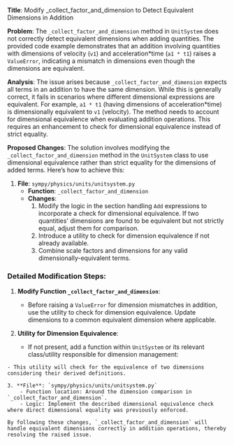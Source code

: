 **Title**: Modify _collect_factor_and_dimension to Detect Equivalent Dimensions in Addition

**Problem**:
The `_collect_factor_and_dimension` method in `UnitSystem` does not correctly detect equivalent dimensions when adding quantities. The provided code example demonstrates that an addition involving quantities with dimensions of velocity (`v1`) and acceleration*time (`a1 * t1`) raises a `ValueError`, indicating a mismatch in dimensions even though the dimensions are equivalent.

**Analysis**:
The issue arises because `_collect_factor_and_dimension` expects all terms in an addition to have the same dimension. While this is generally correct, it fails in scenarios where different dimensional expressions are equivalent. For example, `a1 * t1` (having dimensions of acceleration*time) is dimensionally equivalent to `v1` (velocity). The method needs to account for dimensional equivalence when evaluating addition operations. This requires an enhancement to check for dimensional equivalence instead of strict equality.

**Proposed Changes**:
The solution involves modifying the `_collect_factor_and_dimension` method in the `UnitSystem` class to use dimensional equivalence rather than strict equality for the dimensions of added terms. Here’s how to achieve this:

1. **File**: `sympy/physics/units/unitsystem.py`
    - **Function**: `_collect_factor_and_dimension`
    - **Changes**:
        1. Modify the logic in the section handling `Add` expressions to incorporate a check for dimensional equivalence. If two quantities' dimensions are found to be equivalent but not strictly equal, adjust them for comparison.
        2. Introduce a utility to check for dimension equivalence if not already available.
        3. Combine scale factors and dimensions for any valid dimensionally-equivalent terms.

### Detailed Modification Steps:
1. **Modify Function `_collect_factor_and_dimension`**:
    - Before raising a `ValueError` for dimension mismatches in addition, use the utility to check for dimension equivalence. Update dimensions to a common equivalent dimension where applicable.



2. **Utility for Dimension Equivalence**:
    - If not present, add a function within `UnitSystem` or its relevant class/utility responsible for dimension management:
    
```plaintext
- This utility will check for the equivalence of two dimensions considering their derived definitions.

3. **File**: `sympy/physics/units/unitsystem.py`
    - Function location: Around the dimension comparison in `_collect_factor_and_dimension`.
    - Logic: Implement the described dimensional equivalence check where direct dimensional equality was previously enforced.

By following these changes, `_collect_factor_and_dimension` will handle equivalent dimensions correctly in addition operations, thereby resolving the raised issue.